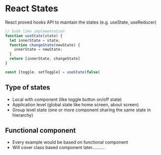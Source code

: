# React States
React proved hooks API to maintain the states (e.g. useState, useReducer)

```javascript
// Sudo like implementation 
function useState(state) {
  let innerState = state;
  function changeState(newState) {
    innerState = newState;
  }
  return [innerState, changeState]
}

const [toggle, setToggle] = useState(false)
```

## Type of states
- Local with component (like toggle button on/off state)
- Application level (global state like home screen, about screen)
- Group level state (one or more component sharing the same state in hierarchy)


## Functional component
- Every example would be based on functional component
- Will cover class based component later..........